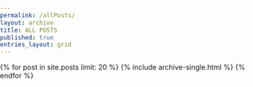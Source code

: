 ```yaml
---
permalink: /allPosts/
layout: archive
title: ALL POSTS
published: true
entries_layout: grid
---
```

{% for post in site.posts limit: 20 %}
  {% include archive-single.html %}
{% endfor %}

<style>
html { height: 100% }
body
{
    margin: 0;
    padding: 0;
    height: 100%;
    overflow: auto;
    background-image: url(/assets/images/all.jpg);
    background-repeat: no-repeat;
    background-size: cover;
}
</style>



